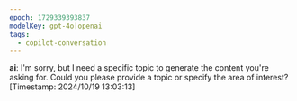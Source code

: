 ```yaml
---
epoch: 1729339393837
modelKey: gpt-4o|openai
tags:
  - copilot-conversation
---
```


**ai**: I'm sorry, but I need a specific topic to generate the content you're asking for. Could you please provide a topic or specify the area of interest?
[Timestamp: 2024/10/19 13:03:13]
